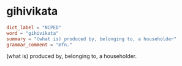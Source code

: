 # gihivikata

``` toml
dict_label = "NCPED"
word = "gihivikata"
summary = "(what is) produced by, belonging to, a householder"
grammar_comment = "mfn."
```

(what is) produced by, belonging to, a householder.

